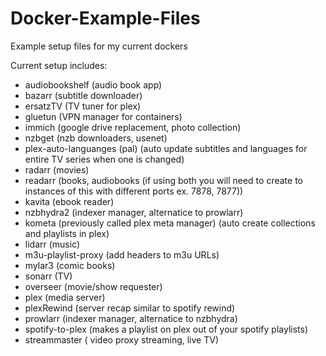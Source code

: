 # Docker-Example-Files
Example setup files for my current dockers


Current setup includes:

- audiobookshelf (audio book app)
- bazarr (subtitle downloader)
- ersatzTV (TV tuner for plex)
- gluetun (VPN manager for containers)
- immich (google drive replacement, photo collection)
- nzbget (nzb downloaders, usenet)
- plex-auto-languanges (pal) (auto update subtitles and languages for entire TV series when one is changed)
- radarr (movies)
- readarr (books, audiobooks (if using both you will need to create to instances of this with different ports ex. 7878, 7877))
- kavita (ebook reader)
- nzbhydra2 (indexer manager, alternatice to prowlarr)
- kometa (previously called plex meta manager) (auto create collections and playlists in plex)
- lidarr (music)
- m3u-playlist-proxy (add headers to m3u URLs)
- mylar3 (comic books)
- sonarr (TV)
- overseer (movie/show requester)
- plex (media server)
- plexRewind (server recap similar to spotify rewind)
- prowlarr (indexer manager, alternatice to nzbhydra)
- spotify-to-plex (makes a playlist on plex out of your spotify playlists)
- streammaster ( video proxy streaming, live TV)
